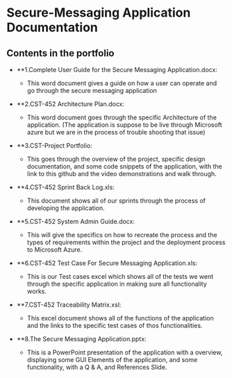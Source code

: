 # Secure-Messaging Application Documentation
## Contents in the portfolio

- **1.Complete User Guide for the Secure Messaging Application.docx: 
    - This word document gives a guide on how a user can operate and go through the secure messaging application

- **2.CST-452 Architecture Plan.docx: 
    - This word document goes through the specific Architecture of the application. (The application is suppose to be live through Microsoft azure but we are in the process of trouble shooting that issue)

- **3.CST-Project Portfolio: 
    - This goes through the overview of the project, specific design documentation, and some code snippets of the application, with the link to this github and the video demonstrations and walk through.

- **4.CST-452 Sprint Back Log.xls: 
    - This document shows all of our sprints through the process of developing the application.

- **5.CST-452 System Admin Guide.docx: 
    - This will give the specifics on how to recreate the process and the types of requirements within the project and the deployment process to Microsoft Azure.

- **6.CST-452 Test Case For Secure Messaging Application.xls: 
    - This is our Test cases excel which shows all of the tests we went through the specific application in making sure all functionality works.

- **7.CST-452 Traceability Matrix.xsl: 
    - This excel document shows all of the functions of the application and the links to the specific test cases of thos functionalities. 

- **8.The Secure Messaging Application.pptx: 
    - This is a PowerPoint presentation of the application with a overview, displaying some GUI Elements of the application, and some functionality, with a Q & A, and References Slide.
